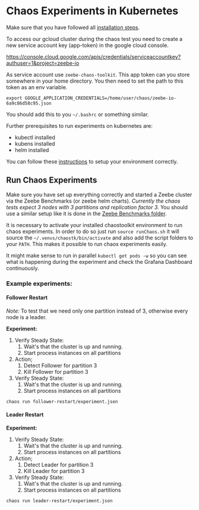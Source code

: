 # Chaos Experiments in Kubernetes

Make sure that you have followed all [installation steps](../README.md).

To access our gcloud cluster during the chaos test you need to create a new service account key (app-token) in the google cloud console.

https://console.cloud.google.com/apis/credentials/serviceaccountkey?authuser=1&project=zeebe-io

As service account use `zeebe-chaos-toolkit`.
This app token can you store somewhere in your home directory. You then need to set the path to this token as an env variable.

```
export GOOGLE_APPLICATION_CREDENTIALS=/home/user/chaos/zeebe-io-6a9c86d58c95.json
```

You should add this to you `~/.bashrc` or something similar.

Further prerequisites to run experiments on kubernetes are:

 * kubectl installed
 * kubens installed
 * helm installed 

You can follow these [instructions](https://github.com/zeebe-io/zeebe/tree/develop/benchmarks#requirements) to setup your
environment correctly.

## Run Chaos Experiments

Make sure you have set up everything correctly and started a Zeebe cluster via the Zeebe Benchmarks (or zeebe helm charts). _Currently the chaos tests
expect 3 nodes with 3 partitions and replication factor 3._ You should use a similar setup like it is done in the [Zeebe Benchmarks folder](https://github.com/zeebe-io/zeebe/tree/develop/benchmarks).

It is necessary to activate your installed chaostoolkit environment to run chaos experiments.
In order to do so just run `source runChaos.sh` it will source the `~/.venvs/chaostk/bin/activate` and also add the 
script folders to your `PATH`. This makes it possible to run chaos experiments easily.

It might make sense to run in parallel `kubectl get pods -w` so you can see what is happening during the experiment
and check the Grafana Dashboard continuously.

### Example experiments:

#### Follower Restart

_Note:_ To test that we need only one partition instead of 3, otherwise every node is a leader.

**Experiment:**
1. Verify Steady State:
    1. Wait's that the cluster is up and running.
    2. Start process instances on all partitions
2. Action;
    1. Detect Follower for partition 3
    2. Kill Follower for partition 3
3. Verify Steady State:
    1. Wait's that the cluster is up and running.
    2. Start process instances on all partitions

```
chaos run follower-restart/experiment.json
```

#### Leader Restart
**Experiment:**
1. Verify Steady State:
    1. Wait's that the cluster is up and running.
    2. Start process instances on all partitions
2. Action;
    1. Detect Leader for partition 3
    2. Kill Leader for partition 3
3. Verify Steady State:
    1. Wait's that the cluster is up and running.
    2. Start process instances on all partitions

```
chaos run leader-restart/experiment.json
```
